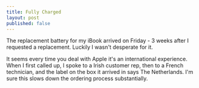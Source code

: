 ```yaml
---
title: Fully Charged
layout: post
published: false
---
```

The replacement battery for my iBook arrived on Friday - 3 weeks after I
requested a replacement. Luckily I wasn't desperate for it.

It seems every time you deal with Apple it's an international experience. When I
first called up, I spoke to a Irish customer rep, then to a French technician,
and the label on the box it arrived in says The Netherlands. I'm sure this slows
down the ordering process substantially.
